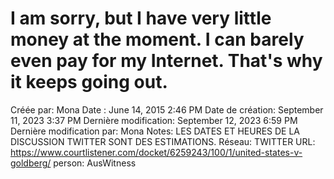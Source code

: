 # I am sorry, but I have very little money at the moment. I can barely even pay for my Internet. That's why it keeps going out.

Créée par: Mona
Date : June 14, 2015 2:46 PM
Date de création: September 11, 2023 3:37 PM
Dernière modification: September 12, 2023 6:59 PM
Dernière modification par: Mona
Notes: LES DATES ET HEURES DE LA DISCUSSION TWITTER SONT DES ESTIMATIONS.
Réseau: TWITTER
URL: https://www.courtlistener.com/docket/6259243/100/1/united-states-v-goldberg/
person: AusWitness